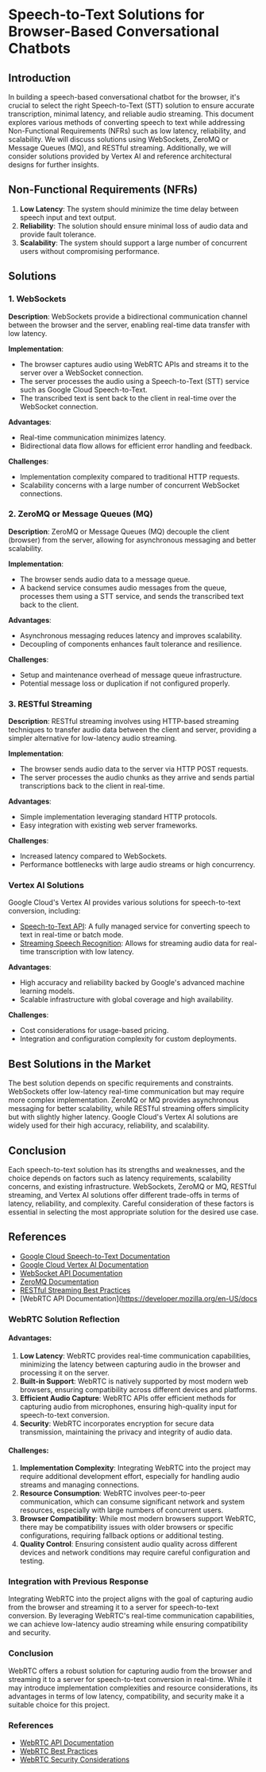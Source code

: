 # Speech-to-Text Solutions for Browser-Based Conversational Chatbots

## Introduction
In building a speech-based conversational chatbot for the browser, it's crucial to select the right Speech-to-Text (STT) solution to ensure accurate transcription, minimal latency, and reliable audio streaming. This document explores various methods of converting speech to text while addressing Non-Functional Requirements (NFRs) such as low latency, reliability, and scalability. We will discuss solutions using WebSockets, ZeroMQ or Message Queues (MQ), and RESTful streaming. Additionally, we will consider solutions provided by Vertex AI and reference architectural designs for further insights.

## Non-Functional Requirements (NFRs)
1. **Low Latency**: The system should minimize the time delay between speech input and text output.
2. **Reliability**: The solution should ensure minimal loss of audio data and provide fault tolerance.
3. **Scalability**: The system should support a large number of concurrent users without compromising performance.

## Solutions
### 1. WebSockets
**Description**: WebSockets provide a bidirectional communication channel between the browser and the server, enabling real-time data transfer with low latency.

**Implementation**:
- The browser captures audio using WebRTC APIs and streams it to the server over a WebSocket connection.
- The server processes the audio using a Speech-to-Text (STT) service such as Google Cloud Speech-to-Text.
- The transcribed text is sent back to the client in real-time over the WebSocket connection.

**Advantages**:
- Real-time communication minimizes latency.
- Bidirectional data flow allows for efficient error handling and feedback.

**Challenges**:
- Implementation complexity compared to traditional HTTP requests.
- Scalability concerns with a large number of concurrent WebSocket connections.

### 2. ZeroMQ or Message Queues (MQ)
**Description**: ZeroMQ or Message Queues (MQ) decouple the client (browser) from the server, allowing for asynchronous messaging and better scalability.

**Implementation**:
- The browser sends audio data to a message queue.
- A backend service consumes audio messages from the queue, processes them using a STT service, and sends the transcribed text back to the client.

**Advantages**:
- Asynchronous messaging reduces latency and improves scalability.
- Decoupling of components enhances fault tolerance and resilience.

**Challenges**:
- Setup and maintenance overhead of message queue infrastructure.
- Potential message loss or duplication if not configured properly.

### 3. RESTful Streaming
**Description**: RESTful streaming involves using HTTP-based streaming techniques to transfer audio data between the client and server, providing a simpler alternative for low-latency audio streaming.

**Implementation**:
- The browser sends audio data to the server via HTTP POST requests.
- The server processes the audio chunks as they arrive and sends partial transcriptions back to the client in real-time.

**Advantages**:
- Simple implementation leveraging standard HTTP protocols.
- Easy integration with existing web server frameworks.

**Challenges**:
- Increased latency compared to WebSockets.
- Performance bottlenecks with large audio streams or high concurrency.

### Vertex AI Solutions
Google Cloud's Vertex AI provides various solutions for speech-to-text conversion, including:
- [Speech-to-Text API](https://cloud.google.com/speech-to-text): A fully managed service for converting speech to text in real-time or batch mode.
- [Streaming Speech Recognition](https://cloud.google.com/speech-to-text/docs/streaming-recognition): Allows for streaming audio data for real-time transcription with low latency.

**Advantages**:
- High accuracy and reliability backed by Google's advanced machine learning models.
- Scalable infrastructure with global coverage and high availability.

**Challenges**:
- Cost considerations for usage-based pricing.
- Integration and configuration complexity for custom deployments.

## Best Solutions in the Market
The best solution depends on specific requirements and constraints. WebSockets offer low-latency real-time communication but may require more complex implementation. ZeroMQ or MQ provides asynchronous messaging for better scalability, while RESTful streaming offers simplicity but with slightly higher latency. Google Cloud's Vertex AI solutions are widely used for their high accuracy, reliability, and scalability.

## Conclusion
Each speech-to-text solution has its strengths and weaknesses, and the choice depends on factors such as latency requirements, scalability concerns, and existing infrastructure. WebSockets, ZeroMQ or MQ, RESTful streaming, and Vertex AI solutions offer different trade-offs in terms of latency, reliability, and complexity. Careful consideration of these factors is essential in selecting the most appropriate solution for the desired use case.

## References
- [Google Cloud Speech-to-Text Documentation](https://cloud.google.com/speech-to-text)
- [Google Cloud Vertex AI Documentation](https://cloud.google.com/vertex-ai/docs)
- [WebSocket API Documentation](https://developer.mozilla.org/en-US/docs/Web/API/WebSockets_API)
- [ZeroMQ Documentation](https://zeromq.org/documentation/)
- [RESTful Streaming Best Practices](https://restfulapi.net/streaming/)
- [WebRTC API Documentation](https://developer.mozilla.org/en-US/docs

### WebRTC Solution Reflection

#### Advantages:
1. **Low Latency**: WebRTC provides real-time communication capabilities, minimizing the latency between capturing audio in the browser and processing it on the server.
2. **Built-in Support**: WebRTC is natively supported by most modern web browsers, ensuring compatibility across different devices and platforms.
3. **Efficient Audio Capture**: WebRTC APIs offer efficient methods for capturing audio from microphones, ensuring high-quality input for speech-to-text conversion.
4. **Security**: WebRTC incorporates encryption for secure data transmission, maintaining the privacy and integrity of audio data.

#### Challenges:
1. **Implementation Complexity**: Integrating WebRTC into the project may require additional development effort, especially for handling audio streams and managing connections.
2. **Resource Consumption**: WebRTC involves peer-to-peer communication, which can consume significant network and system resources, especially with large numbers of concurrent users.
3. **Browser Compatibility**: While most modern browsers support WebRTC, there may be compatibility issues with older browsers or specific configurations, requiring fallback options or additional testing.
4. **Quality Control**: Ensuring consistent audio quality across different devices and network conditions may require careful configuration and testing.

### Integration with Previous Response
Integrating WebRTC into the project aligns with the goal of capturing audio from the browser and streaming it to a server for speech-to-text conversion. By leveraging WebRTC's real-time communication capabilities, we can achieve low-latency audio streaming while ensuring compatibility and security.

### Conclusion
WebRTC offers a robust solution for capturing audio from the browser and streaming it to a server for speech-to-text conversion in real-time. While it may introduce implementation complexities and resource considerations, its advantages in terms of low latency, compatibility, and security make it a suitable choice for this project.

### References
- [WebRTC API Documentation](https://developer.mozilla.org/en-US/docs/Web/API/WebRTC_API)
- [WebRTC Best Practices](https://webrtc.org/start/)
- [WebRTC Security Considerations](https://webrtc-security.github.io/)